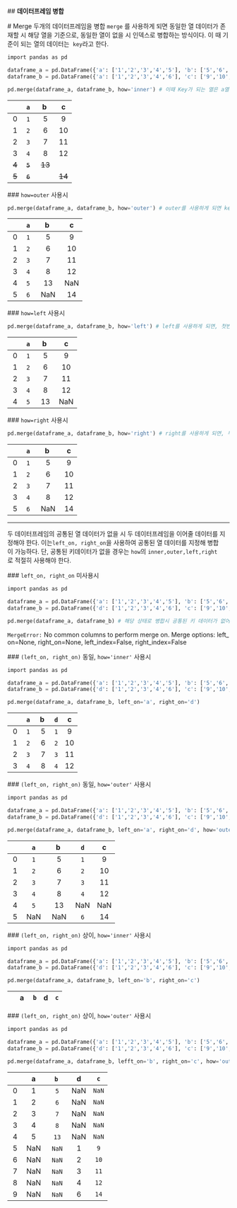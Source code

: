## **데이터프레임 병합**

# Merge
두개의 데이터프레임을 병합 `merge` 를 사용하게 되면 동일한 열 데이터가 존재할 시 해당 열을 기준으로, 동일한 열이 없을 시 인덱스로 병합하는 방식이다. 이 때 기준이 되는 열의 데이터는  ```key```라고 한다.

```python
import pandas as pd

dataframe_a = pd.DataFrame({'a': ['1','2','3','4','5'], 'b': ['5','6','7','8','13']})
dataframe_b = pd.DataFrame({'a': ['1','2','3','4','6'], 'c': ['9','10','11','12','14']})

pd.merge(dataframe_a, dataframe_b, how='inner') # 이때 Key가 되는 열은 a열이 되며, 공통된 a열 데이터를 기준으로 다른 열 데이터들을 배치해 병합 / 이때 inner를 사용시 같은 key값에 한 데이터라도 들어가지 않을 시 그 key값의 데이터는 병합되지 않는다. (how의 Default는 inner라, 지정하지 않아도 상관이 없다.)
```
|| ```a```| b| c|
|---|:---:|:---:|:---:|
| 0| ```1```|  5| 9|
| 1| ```2```|  6| 10|
| 2| ```3```|  7| 11|
| 3| ```4```|  8| 12|
| ~~4~~| ~~```5```~~|  ~~13~~| |
| ~~5~~| ~~```6```~~|  | ~~14~~|

### ```how=outer``` 사용시
```python
pd.merge(dataframe_a, dataframe_b, how='outer') # outer를 사용하게 되면 key값에 모든 데이터가 들어가 있지 않더라도 빈 데이터는 NaN으로 변환해 병합된다.
```
|| ```a```| b| c|
|---|:---:|:---:|:---:|
| 0| ```1```|  5| 9|
| 1| ```2```|  6| 10|
| 2| ```3```|  7| 11|
| 3| ```4```|  8| 12|
| 4| ```5```|  13| NaN|
| 5| ```6```|  NaN| 14|

### ```how=left``` 사용시
```python
pd.merge(dataframe_a, dataframe_b, how='left') # left를 사용하게 되면, 첫번째 인수 데이터를 전부 보여주게 된다. (dataframe_a)
```
|| ```a```| b| c|
|---|:---:|:---:|:---:|
| 0| ```1```|  5| 9|
| 1| ```2```|  6| 10|
| 2| ```3```|  7| 11|
| 3| ```4```|  8| 12|
| 4| ```5```|  13| NaN|

### ```how=right``` 사용시
```python
pd.merge(dataframe_a, dataframe_b, how='right') # right를 사용하게 되면, 두번째 인수 데이터를 전부 보여주게 된다. (dataframe_b)
```
|| ```a```| b| c|
|---|:---:|:---:|:---:|
| 0| ```1```|  5| 9|
| 1| ```2```|  6| 10|
| 2| ```3```|  7| 11|
| 3| ```4```|  8| 12|
| 5| ```6```|  NaN| 14|

---

두 데이터프레임의 공통된 열 데이터가 없을 시 두 데이터프레임을 이어줄 데이터를 지정해야 한다. 이는`left_on, right_on`을 사용하여 공통된 열 데이터를 지정해 병합이 가능하다. 단, 공통된 키데이터가 없을 경우는 `how`의 `inner,outer,left,right`로 적절히 사용해야 한다.

### ```left_on, right_on``` 미사용시

```python
import pandas as pd

dataframe_a = pd.DataFrame({'a': ['1','2','3','4','5'], 'b': ['5','6','7','8','13']})
dataframe_b = pd.DataFrame({'d': ['1','2','3','4','6'], 'c': ['9','10','11','12','14']})

pd.merge(dataframe_a, dataframe_b) # 해당 상태로 병합시 공통된 키 데이터가 없어 에러가 발생한다.
```
`MergeError:` No common columns to perform merge on. Merge options: left_on=None, right_on=None, left_index=False, right_index=False

### ```(left_on, right_on)``` 동일, ```how='inner'``` 사용시

```python
import pandas as pd

dataframe_a = pd.DataFrame({'a': ['1','2','3','4','5'], 'b': ['5','6','7','8','13']})
dataframe_b = pd.DataFrame({'d': ['1','2','3','4','6'], 'c': ['9','10','11','12','14']})

pd.merge(dataframe_a, dataframe_b, left_on='a', right_on='d')
```
|| ```a```| b| ```d```|c|
|---|:---:|:---:|:---:|:---:|
| 0| ```1```|  5| ```1```|9|
| 1| ```2```|  6| ```2```|10|
| 2| ```3```|  7| ```3```|11|
| 3| ```4```|  8| ```4```|12|

### ```(left_on, right_on)``` 동일, ```how='outer'``` 사용시

```python
import pandas as pd

dataframe_a = pd.DataFrame({'a': ['1','2','3','4','5'], 'b': ['5','6','7','8','13']})
dataframe_b = pd.DataFrame({'d': ['1','2','3','4','6'], 'c': ['9','10','11','12','14']})

pd.merge(dataframe_a, dataframe_b, left_on='a', right_on='d', how='outer')
```
|| ```a```| b| ```d```|c|
|---|:---:|:---:|:---:|:---:|
| 0| ```1```|  5| ```1```|9|
| 1| ```2```|  6| ```2```|10|
| 2| ```3```|  7| ```3```|11|
| 3| ```4```|  8| ```4```|12|
| 4| ```5```|  13| NaN|NaN|
| 5| NaN|  NaN| ```6```|14|

### ```(left_on, right_on)``` 상이, ```how='inner'``` 사용시

```python
import pandas as pd

dataframe_a = pd.DataFrame({'a': ['1','2','3','4','5'], 'b': ['5','6','7','8','13']})
dataframe_b = pd.DataFrame({'d': ['1','2','3','4','6'], 'c': ['9','10','11','12','14']})

pd.merge(dataframe_a, dataframe_b, left_on='b', right_on='c')
```
|| a |```b```|d|```c```|
|---|:---:|:---:|:---:|:---:|

### ```(left_on, right_on)``` 상이, ```how='outer'``` 사용시

```python
import pandas as pd

dataframe_a = pd.DataFrame({'a': ['1','2','3','4','5'], 'b': ['5','6','7','8','13']})
dataframe_b = pd.DataFrame({'d': ['1','2','3','4','6'], 'c': ['9','10','11','12','14']})

pd.merge(dataframe_a, dataframe_b, lefft_on='b', right_on='c', how='outer')
```
|| a| ```b```| d|```c```|
|---|:---:|:---:|:---:|:---:|
| 0| 1|  ```5```| NaN|```NaN```|
| 1| 2|  ```6```| NaN|```NaN```|
| 2| 3|  ```7```| NaN|```NaN```|
| 3| 4|  ```8```| NaN|```NaN```|
| 4| 5|  ```13```| NaN|```NaN```|
| 5| NaN|  ```NaN```| 1|```9```|
| 6| NaN|  ```NaN```| 2|```10```|
| 7| NaN|  ```NaN```| 3|```11```|
| 8| NaN|  ```NaN```| 4|```12```|
| 9| NaN|  ```NaN```| 6|```14```|